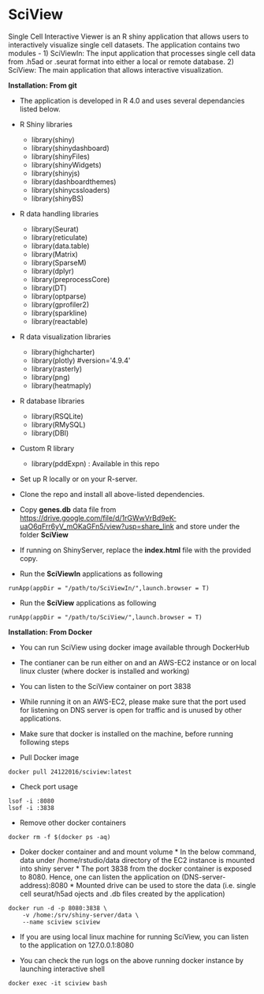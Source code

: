 # SciView

Single Cell Interactive Viewer is an R shiny application that allows users to interactively visualize single cell datasets. The application contains two modules - 1) SciViewIn: The input application that processes single cell data from .h5ad or .seurat format into either a local or remote database. 2) SciView: The main application that allows interactive visualization. 

**Installation: From git**
- The application is developed in R 4.0 and uses several dependancies listed below. 
- R Shiny libraries
    * library(shiny)
    * library(shinydashboard)
    * library(shinyFiles)
    * library(shinyWidgets)
    * library(shinyjs)
    * library(dashboardthemes)
    * library(shinycssloaders)
    * library(shinyBS)
- R data handling libraries
    * library(Seurat)
    * library(reticulate)
    * library(data.table)
    * library(Matrix)
    * library(SparseM)
    * library(dplyr)
    * library(preprocessCore)
    * library(DT)
    * library(optparse)
    * library(gprofiler2)
    * library(sparkline)
    * library(reactable)

- R data visualization libraries
    * library(highcharter)
    * library(plotly) #version='4.9.4'
    * library(rasterly)
    * library(png)
    * library(heatmaply)
- R database libraries
    * library(RSQLite)
    * library(RMySQL)
    * library(DBI)
- Custom R library
    * library(pddExpn) : Available in this repo

- Set up R locally or on your R-server. 
- Clone the repo and install all above-listed dependencies.
- Copy **genes.db** data file from https://drive.google.com/file/d/1rGWwVrBd9eK-uaO6qFrr6yV_mOKaGFn5/view?usp=share_link and store under the folder **SciView**
- If running on ShinyServer, replace the **index.html** file with the provided copy. 

- Run the **SciViewIn** applications as following
```
runApp(appDir = "/path/to/SciViewIn/",launch.browser = T)
```
- Run the **SciView** applications as following
```
runApp(appDir = "/path/to/SciView/",launch.browser = T)
```

**Installation: From Docker**
- You can run SciView using docker image available through DockerHub 
- The contianer can be run either on and an AWS-EC2 instance or on local linux cluster (where docker is installed and working)
- You can listen to the SciView container on port 3838
- While running it on an AWS-EC2, please make sure that the port used for listening on DNS server is open for traffic and is unused by other applications.
- Make sure that docker is installed on the machine, before running following steps

- Pull Docker image
```
docker pull 24122016/sciview:latest
```
- Check port usage
```
lsof -i :8080 
lsof -i :3838 
```

- Remove other docker containers
```
docker rm -f $(docker ps -aq) 
```

- Doker docker container and and mount volume
      * In the below command, data under /home/rstudio/data directory of the EC2 instance is mounted into shiny server
      * The port 3838 from the docker container is exposed to 8080. Hence, one can listen the application on (DNS-server-address):8080
      * Mounted drive can be used to store the data (i.e. single cell seurat/h5ad ojects and .db files created by the application)

```
docker run -d -p 8080:3838 \
    -v /home:/srv/shiny-server/data \
    --name sciview sciview
```

- If you are using local linux machine for running SciView, you can listen to the application on 127.0.0.1:8080

- You can check the run logs on the above running docker instance by launching interactive shell

```
docker exec -it sciview bash

```








